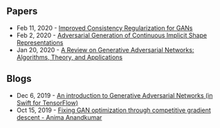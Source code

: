 ## Papers
- Feb 11, 2020 - [Improved Consistency Regularization for GANs](https://arxiv.org/abs/2002.04724)
- Feb 2, 2020 - [Adversarial Generation of Continuous Implicit Shape Representations](https://arxiv.org/abs/2002.00349)
- Jan 20, 2020 - [A Review on Generative Adversarial Networks: Algorithms, Theory, and Applications](https://arxiv.org/abs/2001.06937)

## Blogs
- Dec 6, 2019 - [An introduction to Generative Adversarial Networks (in Swift for TensorFlow)](https://rickwierenga.com/blog/s4tf/s4tf-gan.html)
- Oct 15, 2019 - [Fixing GAN optimization through competitive gradient descent - Anima Anandkumar](https://www.youtube.com/watch?v=y4XxN3hKPDE)